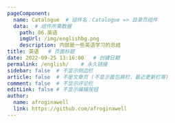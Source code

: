 ```yaml
---
pageComponent:
  name: Catalogue  # 组件名：Catalogue => 目录页组件
  data:  # 组件所需数据
    path: 06.英语
    imgUrl: /img/englishbg.png
    description: 内部是一些英语学习的总结
title: 英语	# 页面标题
date: 2022-09-25 13:16:00	# 创建日期
permalink: /english/	# 永久链接
sidebar: false	# 不显示侧边栏
article: false	# 不是文章页 (不显示面包屑栏、最近更新栏等)
comment: false	# 不显示评论栏
editLink: false	# 不显示编辑按钮
author:
  name: afroginawell
  link: https://github.com/afroginawell
---
```

